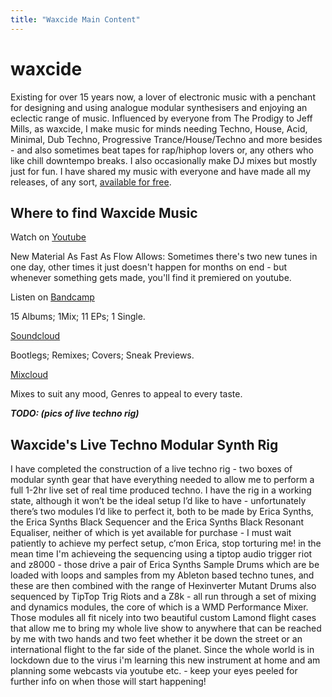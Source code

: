 ```yaml
---
title: "Waxcide Main Content"
---
```


# waxcide
Existing for over 15 years now, a lover of electronic music with a penchant for designing and using analogue modular synthesisers and enjoying an eclectic range of music. Influenced by everyone from The Prodigy to Jeff Mills, as waxcide, I make music for minds needing Techno, House, Acid, Minimal, Dub Techno, Progressive Trance/House/Techno and more besides - and also sometimes beat tapes for rap/hiphop lovers or, any others who like chill downtempo breaks. I also occasionally make DJ mixes but mostly just for fun. I have shared my music with everyone and have made all my releases, of any sort, [available for free](https://www.youtube.com/playlist?list=PLCNg6SZwISD8V272M6Jj1KhX0MDtarWJi).

## Where to find Waxcide Music

Watch on [Youtube](https://www.youtube.com/channel/UCjpm-6b0nsroI5YVm6_jg_w)

New Material As Fast As Flow Allows:
Sometimes there's two new tunes in one day, other times it just doesn't happen for months on end - but whenever something gets made, you'll find it premiered on youtube.


Listen on [Bandcamp](https://waxcide.bandcamp.com/)

15 Albums; 1Mix; 11 EPs; 1 Single.


[Soundcloud](https://soundcloud.com/waxcide)

Bootlegs; Remixes; Covers; Sneak Previews.


[Mixcloud](https://mixcloud.com/waxcide)

Mixes to suit any mood, Genres to appeal to every taste.

***TODO: (pics of live techno rig)***

## Waxcide's Live Techno Modular Synth Rig

I have completed the construction of a live techno rig - two boxes of modular synth gear that have everything needed to allow me to perform a full 1-2hr live set of real time produced techno. I have the rig in a working state, although it won’t be the ideal setup I’d like to have - unfortunately there’s two modules I’d like to perfect it, both to be made by Erica Synths, the Erica Synths Black Sequencer and the Erica Synths Black Resonant Equaliser, neither of which is yet available for purchase - I must wait patiently to achieve my perfect setup, c’mon Erica, stop torturing me! in the mean time I'm achieveing the sequencing using a tiptop audio trigger riot and z8000 - those drive a pair of Erica Synths Sample Drums which are be loaded with loops and samples from my Ableton based techno tunes, and these are then combined with the range of Hexinverter Mutant Drums also sequenced by TipTop Trig Riots and a Z8k - all run through a set of mixing and dynamics modules, the core of which is a WMD Performance Mixer. Those modules all fit nicely into two beautiful custom Lamond flight cases that allow me to bring my whole live show to anywhere that can be reached by me with two hands and two feet whether it be down the street or an international flight to the far side of the planet. Since the whole world is in lockdown due to the virus i'm learning this new instrument at home and am planning some webcasts via youtube etc. - keep your eyes peeled for further info on when those will start happening!
